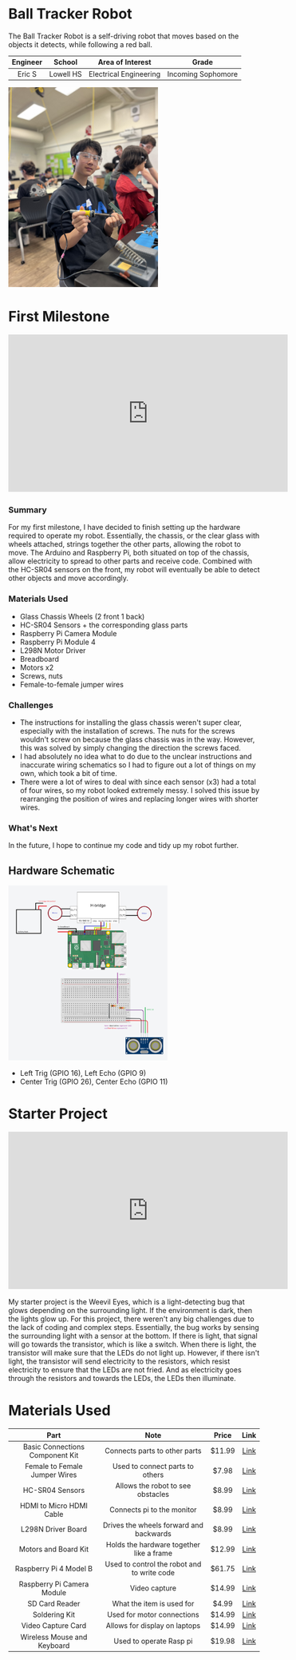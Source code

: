 # Ball Tracker Robot
The Ball Tracker Robot is a self-driving robot that moves based on the objects it detects, while following a red ball.


| **Engineer** | **School** | **Area of Interest** | **Grade** |
|:--:|:--:|:--:|:--:|
| Eric S | Lowell HS | Electrical Engineering | Incoming Sophomore

  <img src="ericshead.jpg" alt="Headstone Image" height=400>
  
<!---# Final Milestone

<iframe width="560" height="315" src="https://www.youtube.com/embed/F7M7imOVGug" title="YouTube video player" frameborder="0" allow="accelerometer; autoplay; clipboard-write; encrypted-media; gyroscope; picture-in-picture; web-share" allowfullscreen></iframe>

# Second Milestone

<iframe width="560" height="315" src="https://www.youtube.com/embed/y3VAmNlER5Y(https://www.youtube.com/embed/NTk1sGW9OV4?si=9ZicSQZY8JYFDKma)" title="YouTube video player" frameborder="0" allow="accelerometer; autoplay; clipboard-write; encrypted-media; gyroscope; picture-in-picture; web-share" allowfullscreen></iframe>
--->
# First Milestone
<iframe width="560" height="315" src="https://www.youtube.com/embed/EjweVmvLvAc?si=SrWfulnb5zmT4sY9" title="YouTube video player" frameborder="0" allow="accelerometer; autoplay; clipboard-write; encrypted-media; gyroscope; picture-in-picture; web-share" referrerpolicy="strict-origin-when-cross-origin" allowfullscreen></iframe>

### Summary
For my first milestone, I have decided to finish setting up the hardware required to operate my robot. Essentially, the chassis, or the clear glass with wheels attached, strings together the other parts, allowing the robot to move. The Arduino and Raspberry Pi, both situated on top of the chassis, allow electricity to spread to other parts and receive code. Combined with the HC-SR04 sensors on the front, my robot will eventually be able to detect other objects and move accordingly.

### Materials Used
- Glass Chassis  Wheels (2 front 1 back)
- HC-SR04 Sensors + the corresponding glass parts
- Raspberry Pi Camera Module
- Raspberry Pi Module 4
- L298N Motor Driver
- Breadboard
- Motors x2
- Screws, nuts
- Female-to-female jumper wires
  
### Challenges
- The instructions for installing the glass chassis weren't super clear, especially with the installation of screws. The nuts for the screws wouldn't screw on because the glass chassis was in the way. However, this was solved by simply changing the direction the screws faced.
- I had absolutely no idea what to do due to the unclear instructions and inaccurate wiring schematics so I had to figure out a lot of things on my own, which took a bit of time.
- There were a lot of wires to deal with since each sensor (x3) had a total of four wires, so my robot looked extremely messy. I solved this issue by rearranging the position of wires and replacing longer wires with shorter wires.

### What's Next
In the future, I hope to continue my code and tidy up my robot further.

## Hardware Schematic
  <img src="file.jpg" alt="Headstone Image" height=350>

  - Left Trig (GPIO 16), Left Echo (GPIO 9)
  - Center Trig (GPIO 26), Center Echo (GPIO 11)


# Starter Project
<iframe width="560" height="315" src="https://www.youtube.com/embed/NTk1sGW9OV4?si=3lOBwtOGQsa74cHu" title="YouTube video player" frameborder="0" allow="accelerometer; autoplay; clipboard-write; encrypted-media; gyroscope; picture-in-picture; web-share" allowfullscreen></iframe>

My starter project is the Weevil Eyes, which is a light-detecting bug that glows depending on the surrounding light. If the environment is dark, then the lights glow up. For this project, there weren't any big challenges due to the lack of coding and complex steps. Essentially, the bug works by sensing the surrounding light with a sensor at the bottom. If there is light, that signal will go towards the transistor, which is like a switch. When there is light, the transistor will make sure that the LEDs do not light up. However, if there isn't light, the transistor will send electricity to the resistors, which resist electricity to ensure that the LEDs are not fried. And as electricity goes through the resistors and towards the LEDs, the LEDs then illuminate.

<!--- # Schematics 

# Code Used

```c++
void setup() {
  // put your setup code here, to run once:
  Serial.begin(9600);
  Serial.println("Hello World!");
}

void loop() {
  // put your main code here, to run repeatedly:

}
```
-->
# Materials Used

| **Part** | **Note** | **Price** | **Link** |
|:--:|:--:|:--:|:--:|
| Basic Connections Component Kit      | Connects parts to other parts                       | $11.99 | [Link](https://www.amazon.com/Smraza-Breadboard-Resistors-Mega2560-Raspberry/dp/B01HRR7EBG/ref=sr_1_16?crid=27G99F3EADUCG&keywords=breadboard+1+pc&qid=1689894556&sprefix=breadboard+1+p%2Caps%2C185&sr=8-16)    |
| Female to Female Jumper Wires        | Used to connect parts to others                 | $7.98  | [Link](https://www.amazon.com/EDGELEC-Breadboard-1pin-1pin-Connector-Multicolored/dp/B07GCY6CH7/ref=sr_1_3?crid=3C4YB6HOGZ8ZQ&keywords=female%2Bto%2Bfemale%2Bjumper&qid=1689894791&s=electronics&sprefix=female%2Bto%2Bfemale%2Bjumper%2Celectronics%2C161&sr=1-3&th=1) |
| HC-SR04 Sensors                       | Allows the robot to see obstacles                | $8.99  | [Link](https://www.amazon.com/Organizer-Ultrasonic-Distance-MEGA2560-ElecRight/dp/B07RGB4W8V/ref=sr_1_2?crid=UYI359LWAAVU&keywords=hc%2Bsr04%2Bultrasonic%2Bsensor%2B3%2Bpc&qid=1689699122&s=electronics&sprefix=hc%2Bsr04%2Bultrasonic%2Bsensor%2B3%2Bpc%2Celectronics%2C123&sr=1-2&th=1) |
| HDMI to Micro HDMI Cable             | Connects pi to the monitor                      | $8.99  | [Link](https://www.amazon.com/UGREEN-Adapter-Ethernet-Compatible-Raspberry/dp/B06WWQ7KLV/ref=sr_1_5?crid=3S06RDX7B1X4O&keywords=hdmi+to+micro+hdmi&qid=1689699482&s=electronics&sprefix=hdmi+to+micro%2Celectronics%2C132&sr=1-5)        |
| L298N Driver Board                   | Drives the wheels forward and backwards          | $8.99  | [Link](https://www.amazon.com/Qunqi-2Packs-Controller-Stepper-Arduino/dp/B01M29YK5U/ref=sr_1_1_sspa?crid=3DE9ZH0NI3KJX&keywords=l298n&qid=1689698859&s=electronics&sprefix=l298n%2Celectronics%2C164&sr=1-1-spons&sp_csd=d2lkZ2V0TmFtZT1zcF9hdGY&psc=1)           |
| Motors and Board Kit                 | Holds the hardware together like a frame         | $12.99 | [Link](https://www.amazon.com/Smart-Chassis-Motors-Encoder-Battery/dp/B01LXY7CM3/ref=sr_1_4?crid=27ACD61NPNLO4&keywords=robot+car+kit&qid=1689698962&s=electronics&sprefix=robot+car+kit%2Celectronics%2C169&sr=1-4)                 |
| Raspberry Pi 4 Model B               | Used to control the robot and to write code     | $61.75 | [Link](https://www.amazon.com/Raspberry-Model-2019-Quad-Bluetooth/dp/B07TC2BK1X/ref=sr_1_1?dib=eyJ2IjoiMSJ9.mP4drOfyakW9P2E6ytjWi6qbtB-JQDqa2RakmAyNa9uFk6zyVo26t34g79h8WnJt-j5NFtZiPMwW_fxSCMiOU712GisNPz2Ia9-reRDlIXM9GzgCWAUjjjLXte9O76t7LMfvjwpxIGzwzp8ECyhKZDA0nC48kKhMOMztnXd0Z5koYi7knLmWqVtqnd40j3HPijqhM4nERHibIEH5lK80lVq68d19Xs98CAKVvA41TQ0.f2mafwXZh9DmMScBCo1eF23-W-0MoDJc3s9GKbZpw_I&dib_tag=se&keywords=raspberry%2Bpi%2Bmodel%2B4&qid=1718296643&sr=8-1&th=1) |
| Raspberry Pi Camera Module           | Video capture                                    | $14.99 | [Link](https://www.amazon.com/Arducam-Autofocus-Raspberry-Motorized-Software/dp/B07SN8GYGD/ref=sr_1_5?crid=3236VFT39VAPQ&keywords=picamera&qid=1689698732&s=electronics&sprefix=picamer%2Celectronics%2C138&sr=1-5)                |
| SD Card Reader                       | What the item is used for                       | $4.99  | [Link](https://www.amazon.com/Reader-Adapter-Camera-Memory-Wansurs/dp/B0B9QZ4W4Y/ref=sr_1_4?crid=F124KSQOC5SO&keywords=sd+card+reader&qid=1689869007&sprefix=sd+card+reader%2Caps%2C126&sr=8-4)                                    |
| Soldering Kit                        | Used for motor connections                      | $14.99 | [Link](https://www.amazon.com/Soldering-Interchangeable-Adjustable-Temperature-Enthusiast/dp/B087767KNW/ref=sr_1_5?crid=1QYWI5SBQAPH0&keywords=soldering+kit&qid=1689900771&sprefix=soldering+kit%2Caps%2C169&sr=8-5)            |
| Video Capture Card                   | Allows for display on laptops                   | $14.99 | [Link](https://www.amazon.com/Capture-Streaming-Broadcasting-Conference-Teaching/dp/B09FLN63B3/ref=sr_1_3?crid=19YSORXLTIALH&keywords=video+capture+card&qid=1689699799&s=electronics&sprefix=video+capture+car%2Celectronics%2C140&sr=1-3) |
| Wireless Mouse and Keyboard          | Used to operate Rasp pi                         | $19.98 | [Link](https://www.amazon.com/Wireless-Keyboard-Trueque-Cordless-Computer/dp/B09J4RQFK7/ref=sr_1_1_sspa?crid=2R048HRMFBA7Z&keywords=mouse+and+keyboard+wireless&qid=1689871090&sprefix=mouse+and+keyboard+wireless+%2Caps%2C131&sr=8-1-spons&sp_csd=d2lkZ2V0TmFtZT1zcF9hdGY&psc=1)   |
